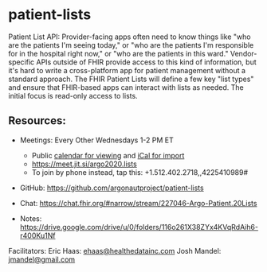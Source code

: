 # patient-lists
Patient List API: Provider-facing apps often need to know things like "who are the patients I'm seeing today," or "who are the patients I'm responsible for in the hospital right now," or "who are the patients in this ward." Vendor-specific APIs outside of FHIR provide access to this kind of information, but it's hard to write a cross-platform app for patient management without a standard approach. The FHIR Patient Lists will define a few key "list types" and ensure that FHIR-based apps can interact with lists as needed. The initial focus is read-only access to lists.

## Resources:

- Meetings: Every Other Wednesdays 1-2 PM ET
  - Public [calendar for viewing](https://calendar.google.com/calendar/embed?src=idchd9q6skpvncjc0u24s32h80%40group.calendar.google.com) and [iCal for import](https://calendar.google.com/calendar/ical/idchd9q6skpvncjc0u24s32h80%40group.calendar.google.com/public/basic.ics)
  - https://meet.jit.si/argo2020.lists
  - To join by phone instead, tap this: +1.512.402.2718,,4225410989#
  
- GitHub: https://github.com/argonautproject/patient-lists
- Chat:  https://chat.fhir.org/#narrow/stream/227046-Argo-Patient.20Lists
- Notes: https://drive.google.com/drive/u/0/folders/116o261X38ZYx4KVqRdAih6-r400Ku1Nf

Facilitators: 
Eric Haas: ehaas@healthedatainc.com
Josh Mandel: jmandel@gmail.com
